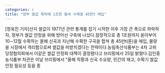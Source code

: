```yaml
---
categories: c
title: "정부 쌀값 폭락에 1조원 들여 수매쌀 45만t 매입"
---
```

[정욱진 기자]산지 쌀값이 1977년 관련 통계를 잡기 시작한 이후 가장 큰 폭으로 하락하자, 정부가 쌀값 안정을 위해 방어선 구축에 나섰다.잠정적으로 총 1조원까지 쏟아부어 10∼12월 수확하는 올해 신곡과 지난해 수확한 구곡을 합쳐 총 45만t(톤)을 매입, 물량을 시장에서 격리함으로써 쌀값을 떠받치겠다는 전략이다.농림축산식품부는 4차 고위당정협의회에서 이같은 쌀값 안정화 대책이 결정됐다고 브리핑에서 25일 밝혔다.김인중 농식품부 차관은 이날 브리핑에서 "올해 작황과 신곡 수요량, 민간의 재고, 수확기 쌀값 안정 필요성 등을 종
